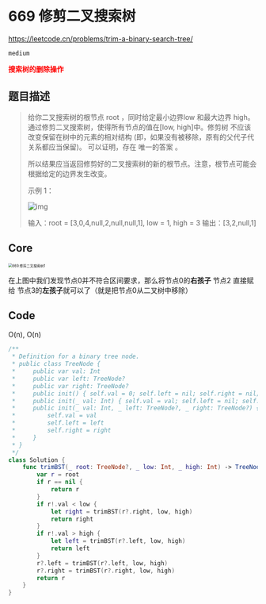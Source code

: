 # 669 修剪二叉搜索树

https://leetcode.cn/problems/trim-a-binary-search-tree/

`medium`

**<font color=red>搜索树的删除操作</font>**

## 题目描述

> 给你二叉搜索树的根节点 root ，同时给定最小边界low 和最大边界 high。通过修剪二叉搜索树，使得所有节点的值在[low, high]中。修剪树 不应该 改变保留在树中的元素的相对结构 (即，如果没有被移除，原有的父代子代关系都应当保留)。 可以证明，存在 唯一的答案 。
>
> 所以结果应当返回修剪好的二叉搜索树的新的根节点。注意，根节点可能会根据给定的边界发生改变。
>
> 示例 1：
>
> ![img](https://assets.leetcode.com/uploads/2020/09/09/trim2.jpg)
>
> 输入：root = [3,0,4,null,2,null,null,1], low = 1, high = 3
> 输出：[3,2,null,1]



## Core

<img src="https://code-thinking-1253855093.file.myqcloud.com/pics/20210204155327203.png" alt="669.修剪二叉搜索树1" style="zoom:50%;" /> 

在上图中我们发现节点0并不符合区间要求，那么将节点0的**右孩子** 节点2 直接赋给 节点3的**左孩子**就可以了（就是把节点0从二叉树中移除）



## Code

O(n), O(n)

```swift
/**
 * Definition for a binary tree node.
 * public class TreeNode {
 *     public var val: Int
 *     public var left: TreeNode?
 *     public var right: TreeNode?
 *     public init() { self.val = 0; self.left = nil; self.right = nil; }
 *     public init(_ val: Int) { self.val = val; self.left = nil; self.right = nil; }
 *     public init(_ val: Int, _ left: TreeNode?, _ right: TreeNode?) {
 *         self.val = val
 *         self.left = left
 *         self.right = right
 *     }
 * }
 */
class Solution {
    func trimBST(_ root: TreeNode?, _ low: Int, _ high: Int) -> TreeNode? {
        var r = root
        if r == nil {
            return r
        }
        if r!.val < low {
            let right = trimBST(r?.right, low, high)
            return right
        }
        if r!.val > high {
            let left = trimBST(r?.left, low, high)
            return left
        }
        r?.left = trimBST(r?.left, low, high)
        r?.right = trimBST(r?.right, low, high)
        return r
    }
}
```

